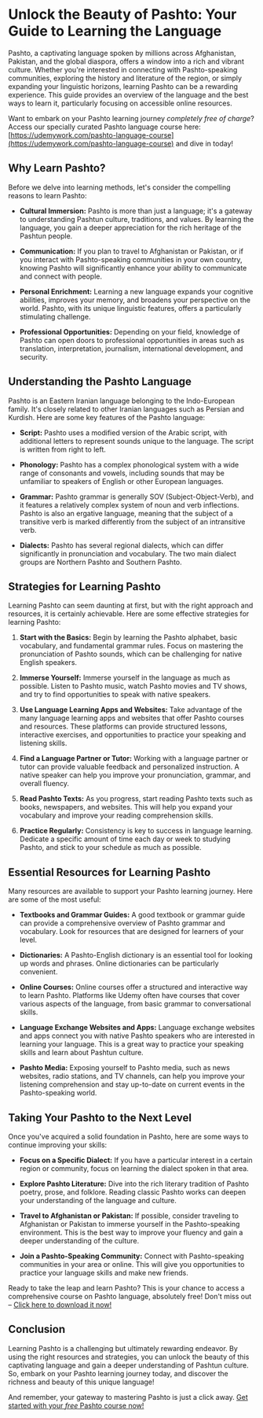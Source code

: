 # Unlock the Beauty of Pashto: Your Guide to Learning the Language

Pashto, a captivating language spoken by millions across Afghanistan, Pakistan, and the global diaspora, offers a window into a rich and vibrant culture. Whether you're interested in connecting with Pashto-speaking communities, exploring the history and literature of the region, or simply expanding your linguistic horizons, learning Pashto can be a rewarding experience. This guide provides an overview of the language and the best ways to learn it, particularly focusing on accessible online resources.

Want to embark on your Pashto learning journey *completely free of charge*? Access our specially curated Pashto language course here: [https://udemywork.com/pashto-language-course](https://udemywork.com/pashto-language-course) and dive in today!

## Why Learn Pashto?

Before we delve into learning methods, let's consider the compelling reasons to learn Pashto:

*   **Cultural Immersion:** Pashto is more than just a language; it's a gateway to understanding Pashtun culture, traditions, and values. By learning the language, you gain a deeper appreciation for the rich heritage of the Pashtun people.

*   **Communication:** If you plan to travel to Afghanistan or Pakistan, or if you interact with Pashto-speaking communities in your own country, knowing Pashto will significantly enhance your ability to communicate and connect with people.

*   **Personal Enrichment:** Learning a new language expands your cognitive abilities, improves your memory, and broadens your perspective on the world. Pashto, with its unique linguistic features, offers a particularly stimulating challenge.

*   **Professional Opportunities:** Depending on your field, knowledge of Pashto can open doors to professional opportunities in areas such as translation, interpretation, journalism, international development, and security.

## Understanding the Pashto Language

Pashto is an Eastern Iranian language belonging to the Indo-European family. It's closely related to other Iranian languages such as Persian and Kurdish. Here are some key features of the Pashto language:

*   **Script:** Pashto uses a modified version of the Arabic script, with additional letters to represent sounds unique to the language. The script is written from right to left.

*   **Phonology:** Pashto has a complex phonological system with a wide range of consonants and vowels, including sounds that may be unfamiliar to speakers of English or other European languages.

*   **Grammar:** Pashto grammar is generally SOV (Subject-Object-Verb), and it features a relatively complex system of noun and verb inflections. Pashto is also an ergative language, meaning that the subject of a transitive verb is marked differently from the subject of an intransitive verb.

*   **Dialects:** Pashto has several regional dialects, which can differ significantly in pronunciation and vocabulary. The two main dialect groups are Northern Pashto and Southern Pashto.

## Strategies for Learning Pashto

Learning Pashto can seem daunting at first, but with the right approach and resources, it is certainly achievable. Here are some effective strategies for learning Pashto:

1.  **Start with the Basics:** Begin by learning the Pashto alphabet, basic vocabulary, and fundamental grammar rules. Focus on mastering the pronunciation of Pashto sounds, which can be challenging for native English speakers.

2.  **Immerse Yourself:** Immerse yourself in the language as much as possible. Listen to Pashto music, watch Pashto movies and TV shows, and try to find opportunities to speak with native speakers.

3.  **Use Language Learning Apps and Websites:** Take advantage of the many language learning apps and websites that offer Pashto courses and resources. These platforms can provide structured lessons, interactive exercises, and opportunities to practice your speaking and listening skills.

4.  **Find a Language Partner or Tutor:** Working with a language partner or tutor can provide valuable feedback and personalized instruction. A native speaker can help you improve your pronunciation, grammar, and overall fluency.

5.  **Read Pashto Texts:** As you progress, start reading Pashto texts such as books, newspapers, and websites. This will help you expand your vocabulary and improve your reading comprehension skills.

6.  **Practice Regularly:** Consistency is key to success in language learning. Dedicate a specific amount of time each day or week to studying Pashto, and stick to your schedule as much as possible.

## Essential Resources for Learning Pashto

Many resources are available to support your Pashto learning journey. Here are some of the most useful:

*   **Textbooks and Grammar Guides:** A good textbook or grammar guide can provide a comprehensive overview of Pashto grammar and vocabulary. Look for resources that are designed for learners of your level.

*   **Dictionaries:** A Pashto-English dictionary is an essential tool for looking up words and phrases. Online dictionaries can be particularly convenient.

*   **Online Courses:** Online courses offer a structured and interactive way to learn Pashto. Platforms like Udemy often have courses that cover various aspects of the language, from basic grammar to conversational skills.

*   **Language Exchange Websites and Apps:** Language exchange websites and apps connect you with native Pashto speakers who are interested in learning your language. This is a great way to practice your speaking skills and learn about Pashtun culture.

*   **Pashto Media:** Exposing yourself to Pashto media, such as news websites, radio stations, and TV channels, can help you improve your listening comprehension and stay up-to-date on current events in the Pashto-speaking world.

## Taking Your Pashto to the Next Level

Once you've acquired a solid foundation in Pashto, here are some ways to continue improving your skills:

*   **Focus on a Specific Dialect:** If you have a particular interest in a certain region or community, focus on learning the dialect spoken in that area.

*   **Explore Pashto Literature:** Dive into the rich literary tradition of Pashto poetry, prose, and folklore. Reading classic Pashto works can deepen your understanding of the language and culture.

*   **Travel to Afghanistan or Pakistan:** If possible, consider traveling to Afghanistan or Pakistan to immerse yourself in the Pashto-speaking environment. This is the best way to improve your fluency and gain a deeper understanding of the culture.

*   **Join a Pashto-Speaking Community:** Connect with Pashto-speaking communities in your area or online. This will give you opportunities to practice your language skills and make new friends.

Ready to take the leap and learn Pashto? This is your chance to access a comprehensive course on Pashto language, absolutely free! Don't miss out – [Click here to download it now!](https://udemywork.com/pashto-language-course)

## Conclusion

Learning Pashto is a challenging but ultimately rewarding endeavor. By using the right resources and strategies, you can unlock the beauty of this captivating language and gain a deeper understanding of Pashtun culture. So, embark on your Pashto learning journey today, and discover the richness and beauty of this unique language!

And remember, your gateway to mastering Pashto is just a click away. [Get started with your *free* Pashto course now!](https://udemywork.com/pashto-language-course)
